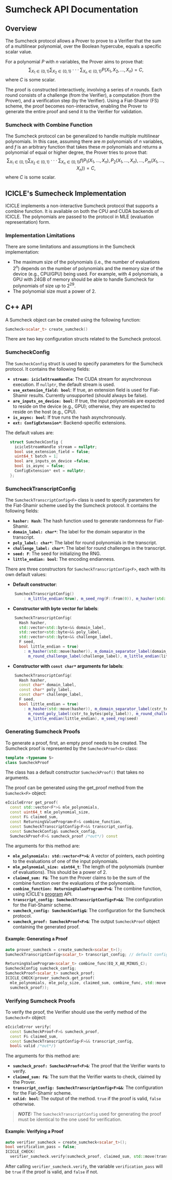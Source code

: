 # Sumcheck API Documentation

## Overview
The Sumcheck protocol allows a Prover to prove to a Verifier that the sum of a multilinear polynomial, over the Boolean hypercube, equals a specific scalar value.

For a polynomial $P$ with $n$ variables, the Prover aims to prove that:
$$
\sum_{X_1 \in \{0, 1\}}\sum_{X_2 \in \{0, 1\}}\cdot\cdot\cdot\sum_{X_n \in \{0, 1\}} P(X_1, X_2,..., X_n) = C,
$$
where $C$ is some scalar.

The proof is constructed interactively, involving a series of $n$ rounds. Each round consists of a challenge (from the Verifier), a computation (from the Prover), and a verification step (by the Verifier). Using a Fiat-Shamir (FS) scheme, the proof becomes non-interactive, enabling the Prover to generate the entire proof and send it to the Verifier for validation.

### Sumcheck with Combine Function
The Sumcheck protocol can be generalized to handle multiple multilinear polynomials. In this case, assuming there are $m$ polynomials of $n$ variables, and $f$ is an arbitrary function that takes these $m$ polynomials and returns a polynomial of equal or higher degree, the Prover tries to prove that:
$$
\sum_{X_1 \in \{0, 1\}}\sum_{X_2 \in \{0, 1\}}\cdot\cdot\cdot\sum_{X_n \in \{0, 1\}} f\left(P_1(X_1, ..., X_n), P_2(X_1, ..., X_n), ..., P_m(X_1, ..., X_n)\right) = C,
$$
where $C$ is some scalar.

## ICICLE's Sumecheck Implementation
ICICLE implements a non-interactive Sumcheck protocol that supports a combine function. It is available on both the CPU and CUDA backends of ICICLE. The polynomials are passed to the protocol in MLE (evaluation representation) form.

### Implementation Limitations

There are some limitations and assumptions in the Sumcheck implementation:

- The maximum size of the polynomials (i.e., the number of evaluations $2^n$) depends on the number of polynomials and the memory size of the device (e.g., CPU/GPU) being used. For example, with 4 polynomials, a GPU with 24GB of memory should be able to handle Sumcheck for polynomials of size up to $2^29$.
- The polynomial size must a power of 2.


## C++ API
A Sumcheck object can be created using the following function:
```cpp
Sumcheck<scalar_t> create_sumcheck()
```

There are two key configuration structs related to the Sumcheck protocol.

### SumcheckConfig
The `SumcheckConfig` struct is used to specify parameters for the Sumcheck protocol. It contains the following fields:
- **`stream: icicleStreamHandle`**: The CUDA stream for asynchronous execution. If `nullptr`, the default stream is used.
- **`use_extension_field: bool`**: If true, an extension field is used for Fiat-Shamir results. Currently unsupported (should always be false).
- **`are_inputs_on_device: bool`**: If true, the input polynomials are expected to reside on the device (e.g., GPU); otherwise, they are expected to reside on the host (e.g., CPU).
- **`is_async: bool`**: If true runs the hash asynchronously.
- **`ext: ConfigExtension*`**: Backend-specific extensions.

The default values are:
```cpp
  struct SumcheckConfig {
    icicleStreamHandle stream = nullptr;
    bool use_extension_field = false;
    uint64_t batch = 1;
    bool are_inputs_on_device =false;
    bool is_async = false;
    ConfigExtension* ext = nullptr;
  };
```

### SumcheckTranscriptConfig
The `SumcheckTranscriptConfig<F>` class is used to specify parameters for the Fiat-Shamir scheme used by the Sumcheck protocol. It contains the following fields:
- **`hasher: Hash`**: The hash function used to generate randomness for Fiat-Shamir.
- **`domain_label: char*`**: The label for the domain separator in the transcript.
- **`poly_label: char*`**: The label for round polynomials in the transcript.
- **`challenge_label: char*`**: The label for round challenges in the transcript.
- **`seed: F`**: The seed for initializing the RNG.
- **`little_endian: bool`**: The encoding endianness.

There are three constructors for `SumcheckTranscriptConfig<F>`, each with its own default values:

* **Default constructor**:
```cpp
    SumcheckTranscriptConfig()
        : m_little_endian(true), m_seed_rng(F::from(0)), m_hasher(std::move(create_keccak_256_hash()))
```

* **Constructor with byte vector for labels**:
```cpp
    SumcheckTranscriptConfig(
      Hash hasher,
      std::vector<std::byte>&& domain_label,
      std::vector<std::byte>&& poly_label,
      std::vector<std::byte>&& challenge_label,
      F seed,
      bool little_endian = true)
        : m_hasher(std::move(hasher)), m_domain_separator_label(domain_label), m_round_poly_label(poly_label),
          m_round_challenge_label(challenge_label), m_little_endian(little_endian), m_seed_rng(seed)
```

* **Constructor with `const char*` arguments for labels**:
```cpp
    SumcheckTranscriptConfig(
      Hash hasher,
      const char* domain_label,
      const char* poly_label,
      const char* challenge_label,
      F seed,
      bool little_endian = true)
        : m_hasher(std::move(hasher)), m_domain_separator_label(cstr_to_bytes(domain_label)),
          m_round_poly_label(cstr_to_bytes(poly_label)), m_round_challenge_label(cstr_to_bytes(challenge_label)),
          m_little_endian(little_endian), m_seed_rng(seed)
```

### Generating Sumcheck Proofs
To generate a proof, first, an empty proof needs to be created. The Sumcheck proof is represented by the `SumcheckProof<S>` class:

```cpp
template <typename S>
class SumcheckProof
```

The class has a default constructor `SumcheckProof()` that takes no arguments.

The proof can be generated using the get_proof method from the `Sumcheck<F>` object:
```cpp
eIcicleError get_proof(
  const std::vector<F*>& mle_polynomials,
  const uint64_t mle_polynomial_size,
  const F& claimed_sum,
  const ReturningValueProgram<F>& combine_function,
  const SumcheckTranscriptConfig<F>&& transcript_config,
  const SumcheckConfig& sumcheck_config,
  SumcheckProof<F>& sumcheck_proof /*out*/) const
```

The arguments for this method are:
- **`mle_polynomials: std::vector<F*>&`**: A vector of pointers, each pointing to the evaluations of one of the input polynomials.
- **`mle_polynomial_size: uint64_t`**: The length of the polynomials (number of evaluations). This should be a power of 2.
- **`claimed_sum: F&`**: The sum the Prover claims to be the sum of the combine function over the evaluations of the polynomials.
- **`combine_function: ReturningValueProgram<F>&`**: The combine function, using ICICLE's [program](program.md) API.
- **`transcript_config: SumcheckTranscriptConfig<F>&&`**: The configuration for the Fiat-Shamir scheme.
- **`sumcheck_config: SumcheckConfig&`**: The configuration for the Sumcheck protocol.
- **`sumcheck_proof: SumcheckProof<F>&`**: The output `SumcheckProof` object containing the generated proof.

#### Example: Generating a Proof

```cpp
auto prover_sumcheck = create_sumcheck<scalar_t>();
SumcheckTranscriptConfig<scalar_t> transcript_config; // default configuration

ReturningValueProgram<scalar_t> combine_func(EQ_X_AB_MINUS_C);
SumcheckConfig sumcheck_config;
SumcheckProof<scalar_t> sumcheck_proof;
ICICLE_CHECK(prover_sumcheck.get_proof(
  mle_polynomials, mle_poly_size, claimed_sum, combine_func, std::move(transcript_config), sumcheck_config,
  sumcheck_proof));
```

### Verifying Sumcheck Proofs

To verify the proof, the Verifier should use the verify method of the `Sumcheck<F>` object:

```cpp
eIcicleError verify(
  const SumcheckProof<F>& sumcheck_proof,
  const F& claimed_sum,
  const SumcheckTranscriptConfig<F>&& transcript_config,
  bool& valid /*out*/)
```

The arguments for this method are:
- **`sumcheck_proof: SumcheckProof<F>&`**: The proof that the Verifier wants to verify.
- **`claimed_sum: F&`**: The sum that the Verifier wants to check, claimed by the Prover.
- **`transcript_config: SumcheckTranscriptConfig<F>&&`**: The configuration for the Fiat-Shamir scheme.
- **`valid: bool`**: The output of the method. `true` if the proof is valid, `false` otherwise.

> **_NOTE:_**  The `SumcheckTranscriptConfig` used for generating the proof must be identical to the one used for verification.

#### Example: Verifying a Proof
```cpp
auto verifier_sumcheck = create_sumcheck<scalar_t>();
bool verification_pass = false;
ICICLE_CHECK(
  verifier_sumcheck.verify(sumcheck_proof, claimed_sum, std::move(transcript_config), verification_pass));
```

After calling `verifier_sumcheck.verify`, the variable `verification_pass` will be `true` if the proof is valid, and `false` if not.
